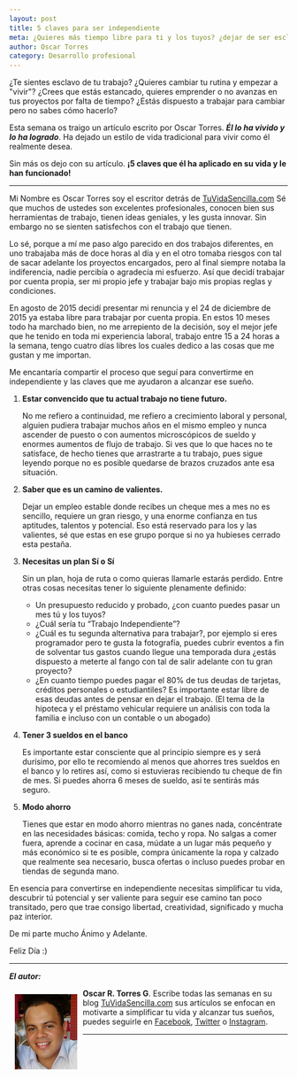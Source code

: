 ```yaml
---
layout: post
title: 5 claves para ser independiente
meta: ¿Quieres más tiempo libre para ti y los tuyos? ¿dejar de ser esclavo de tu trabajo? Aquí tienes 5 claves para ser independiente.
author: Oscar Torres
category: Desarrollo profesional
---
```


¿Te sientes esclavo de tu trabajo? ¿Quieres cambiar tu rutina y empezar a "vivir"? ¿Crees que estás estancado, quieres emprender o no avanzas en tus proyectos por falta de tiempo? ¿Estás dispuesto a trabajar para cambiar pero no sabes cómo hacerlo?

Esta semana os traigo un artículo escrito por Oscar Torres. ***Él lo ha vivido y lo ha logrado***. Ha dejado un estilo de vida tradicional para vivir como él realmente desea. 

Sin más os dejo con su artículo. **¡5 claves que él ha aplicado en su vida y le han funcionado!**

---

Mi Nombre es Oscar Torres soy el escritor detrás de [TuVidaSencilla.com](http://tuvidasencilla.com) Sé que muchos de ustedes son excelentes profesionales, conocen bien sus herramientas de trabajo, tienen ideas geniales, y les gusta innovar. Sin embargo no se sienten satisfechos con el trabajo que tienen.

Lo sé, porque a mí me paso algo parecido en dos trabajos diferentes, en uno trabajaba más de doce horas al día y en el otro tomaba riesgos con tal de sacar adelante los proyectos encargados, pero al final siempre notaba la indiferencia, nadie percibía o agradecía mi esfuerzo. Así que decidí trabajar por cuenta propia, ser mi propio jefe y trabajar bajo mis propias reglas y condiciones.

En agosto de 2015 decidí presentar mi renuncia y el 24 de diciembre de 2015 ya estaba libre para trabajar por cuenta propia. En estos 10 meses todo ha marchado bien, no me arrepiento de la decisión, soy el mejor jefe que he tenido en toda mi experiencia laboral, trabajo entre 15 a 24 horas a la semana, tengo cuatro días libres los cuales dedico a las cosas que me gustan y me importan.

Me encantaría compartir el proceso que seguí para convertirme en independiente y las claves que me ayudaron a alcanzar ese sueño.

1. **Estar convencido que tu actual trabajo no tiene futuro.**

	No me refiero a continuidad, me refiero a crecimiento laboral y personal, alguien pudiera trabajar muchos años en el mismo empleo y nunca ascender de puesto o con aumentos microscópicos de sueldo y enormes aumentos de flujo de trabajo. Si ves que lo que haces no te satisface, de hecho tienes que arrastrarte a tu trabajo, pues sigue leyendo porque no es posible quedarse de brazos cruzados ante esa situación.

2. **Saber que es un camino de valientes.**

	Dejar un empleo estable donde recibes un cheque mes a mes no es sencillo, requiere un gran riesgo, y una enorme confianza en tus aptitudes, talentos y potencial. Eso está reservado para los y las valientes, sé que estas en ese grupo porque si no ya hubieses cerrado esta pestaña.

3. **Necesitas un plan Sí o Sí**

	Sin un plan, hoja de ruta o como quieras llamarle estarás perdido. Entre otras cosas necesitas tener lo siguiente plenamente definido:

	- Un presupuesto reducido y probado, ¿con cuanto puedes pasar un mes tú y los tuyos?
	- ¿Cuál sería tu “Trabajo Independiente”?
	- ¿Cuál es tu segunda alternativa para trabajar?, por ejemplo si eres programador pero te gusta la fotografía, puedes cubrir eventos a fin de solventar tus gastos cuando llegue una temporada dura ¿estás dispuesto a meterte al fango con tal de salir adelante con tu gran proyecto?
	- ¿En cuanto tiempo puedes pagar el 80% de tus deudas de tarjetas, créditos personales o estudiantiles? Es importante estar libre de esas deudas antes de pensar en dejar el trabajo. (El tema de la hipoteca y el préstamo vehicular requiere un análisis con toda la familia e incluso con un contable o un abogado) 

4. **Tener 3 sueldos en el banco**
	
	Es importante estar consciente que al principio siempre es y será durísimo, por ello te recomiendo al menos que ahorres tres sueldos en el banco y lo retires así, como si estuvieras recibiendo tu cheque de fin de mes.  Si puedes ahorra 6 meses de sueldo, así te sentirás más seguro.

5. **Modo ahorro**

	Tienes que estar en modo ahorro mientras no ganes nada, concéntrate en las necesidades básicas: comida, techo y ropa. No salgas a comer fuera, aprende a cocinar en casa, múdate a un lugar más pequeño y más económico si te es posible, compra únicamente la ropa y calzado que realmente sea necesario, busca ofertas o incluso puedes probar en tiendas de segunda mano.

En esencia para convertirse en independiente necesitas simplificar tu vida, descubrir tú potencial y ser valiente para seguir ese camino tan poco transitado, pero que trae consigo libertad, creatividad, significado y mucha paz interior.

De mi parte mucho Ánimo y Adelante.

Feliz Día :) 


---
***El autor:***

<img alt="Foto de Oscar R. Torres" src="../assets/Oscar-Torres.jpeg" style="display:inline-block; margin:10px; float:left; position:relative;"> **Oscar R. Torres G**. Escribe todas las semanas en su blog [TuVidaSencilla.com](http://tuvidasencilla.com) sus artículos se enfocan en motivarte a simplificar tu vida y alcanzar tus sueños, puedes seguirle en [Facebook](https://www.facebook.com/OscarTorresBlog), [Twitter](https://twitter.com/TuVidaSencilla) o [Instagram](https://www.instagram.com/oscar_rtorresg/).

---
